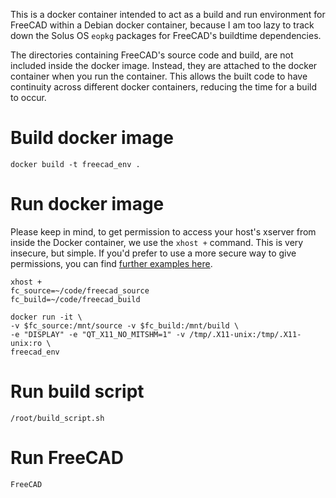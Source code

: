 This is a docker container intended to act as a build and run environment for
FreeCAD within a Debian docker container, because I am too lazy to track down
the Solus OS `eopkg` packages for FreeCAD's buildtime dependencies.

The directories containing FreeCAD's source code and build, are not included
inside the docker image. Instead, they are attached to the docker container
when you run the container. This allows the built code to have continuity
across different docker containers, reducing the time for a build to occur.

# Build docker image

```
docker build -t freecad_env .
```

# Run docker image

Please keep in mind, to get permission to access your host's xserver from
inside the Docker container, we use the `xhost +` command. This is very
insecure, but simple. If you'd prefer to use a more secure way to give
permissions, you can find [further examples
here](https://wiki.ros.org/docker/Tutorials/GUI). 

```
xhost +
fc_source=~/code/freecad_source
fc_build=~/code/freecad_build

docker run -it \
-v $fc_source:/mnt/source -v $fc_build:/mnt/build \
-e "DISPLAY" -e "QT_X11_NO_MITSHM=1" -v /tmp/.X11-unix:/tmp/.X11-unix:ro \
freecad_env
```

# Run build script

```
/root/build_script.sh
```

# Run FreeCAD
```
FreeCAD
```
